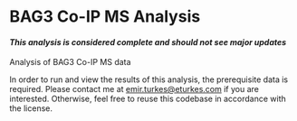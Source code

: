<!---
Copyright 2019 Emir Turkes

Licensed under the Apache License, Version 2.0 (the "License");
you may not use this file except in compliance with the License.
You may obtain a copy of the License at

    http://www.apache.org/licenses/LICENSE-2.0

Unless required by applicable law or agreed to in writing, software
distributed under the License is distributed on an "AS IS" BASIS,
WITHOUT WARRANTIES OR CONDITIONS OF ANY KIND, either express or implied.
See the License for the specific language governing permissions and
limitations under the License.
-->

# BAG3 Co-IP MS Analysis
#### *This analysis is considered complete and should not see major updates*

Analysis of BAG3 Co-IP MS data  

In order to run and view the results of this analysis, the prerequisite data is required.
Please contact me at emir.turkes@eturkes.com if you are interested.
Otherwise, feel free to reuse this codebase in accordance with the license.
